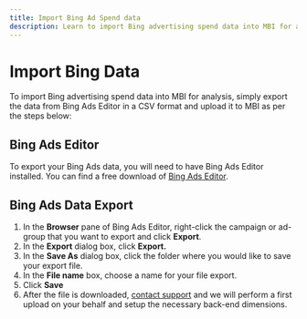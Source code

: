 ```yaml
---
title: Import Bing Ad Spend data
description: Learn to import Bing advertising spend data into MBI for analysis.
---
```

# Import Bing Data

To import Bing advertising spend data into MBI for analysis, simply export the data from Bing Ads Editor in a CSV format and upload it to MBI as per the steps below:

## Bing Ads Editor

To export your Bing Ads data, you will need to have Bing Ads Editor installed. You can find a free download of [Bing Ads Editor](https://advertise.bingads.microsoft.com/en-us/bingads-editor).

## Bing Ads Data Export

1. In the **Browser** pane of Bing Ads Editor, right-click the campaign or ad-group that you want to export and click **Export**.
1. In the **Export** dialog box, click **Export.**
1. In the **Save As** dialog box, click the folder where you would like to save your export file.
1. In the **File name** box, choose a name for your file export.
1. Click **Save**
1. After the file is downloaded,  [contact support](../../../getting-started/support.md) and we will perform a first upload on your behalf and setup the necessary back-end dimensions.
